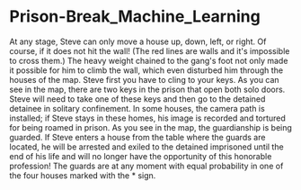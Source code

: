 # Prison-Break_Machine_Learning
At any stage, Steve can only move a house up, down, left, or right. 
Of course, if it does not hit the wall! (The red lines are walls and it's impossible to cross them.) 
The heavy weight chained to the gang's foot not only made it possible for him to climb the wall, which even disturbed him through the houses of the map.
Steve first you have to cling to your keys. 
As you can see in the map, there are two keys in the prison that open both solo doors. 
Steve will need to take one of these keys and then go to the detained detainee in solitary confinement.
In some houses, the camera path is installed; if Steve stays in these homes, his image is recorded and tortured for being roamed in prison.
As you see in the map, the guardianship is being guarded. 
If Steve enters a house from the table where the guards are located, 
he will be arrested and exiled to the detained imprisoned until the end of his life and will no longer have the opportunity of this honorable profession!
The guards are at any moment with equal probability in one of the four houses marked with the * sign.

